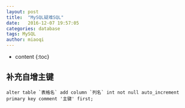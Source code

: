 ```yaml
---
layout: post
title:  "MySQL疑难SQL"
date:   2016-12-07 19:57:05
categories: database
tags: MySQL
author: miaoqi
---
```


* content
{:toc}

## 补充自增主键

    alter table `表格名` add column `列名` int not null auto_increment primary key comment '主键' first;
